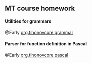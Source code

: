 ## MT course homework

#### Utilities for grammars
@Early [org.tihonovcore.grammar](https://github.com/tihonovcore/GParsing/tree/master/grammar/src/main)

#### Parser for function definition in Pascal
@Early [org.tihonovcore.pascal](https://github.com/tihonovcore/GParsing/tree/master/pascalParser/src/main)<br>